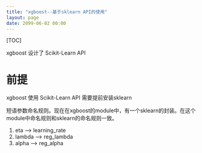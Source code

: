 ```yaml
---
title: "xgboost--基于sklearn API的使用"
layout: page
date: 2099-06-02 00:00
---
```

[TOC]

xgboost 设计了 Scikit-Learn API


# 前提
xgboost 使用 Scikit-Learn API 需要提前安装sklearn

短语参数命名规则。现在在xgboost的module中，有一个sklearn的封装。在这个module中命名规则和sklearn的命名规则一致。
1. eta –> learning_rate
2. lambda –> reg_lambda
3. alpha –> reg_alpha

